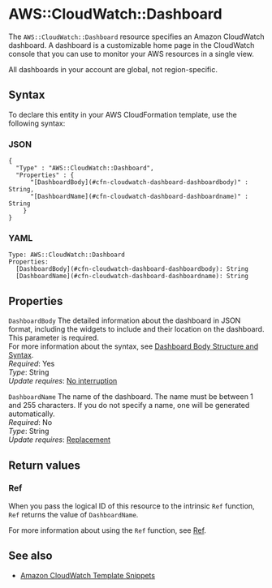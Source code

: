# AWS::CloudWatch::Dashboard<a name="aws-resource-cloudwatch-dashboard"></a>

The `AWS::CloudWatch::Dashboard` resource specifies an Amazon CloudWatch dashboard\. A dashboard is a customizable home page in the CloudWatch console that you can use to monitor your AWS resources in a single view\.

All dashboards in your account are global, not region\-specific\.

## Syntax<a name="aws-resource-cloudwatch-dashboard-syntax"></a>

To declare this entity in your AWS CloudFormation template, use the following syntax:

### JSON<a name="aws-resource-cloudwatch-dashboard-syntax.json"></a>

```
{
  "Type" : "AWS::CloudWatch::Dashboard",
  "Properties" : {
      "[DashboardBody](#cfn-cloudwatch-dashboard-dashboardbody)" : String,
      "[DashboardName](#cfn-cloudwatch-dashboard-dashboardname)" : String
    }
}
```

### YAML<a name="aws-resource-cloudwatch-dashboard-syntax.yaml"></a>

```
Type: AWS::CloudWatch::Dashboard
Properties: 
  [DashboardBody](#cfn-cloudwatch-dashboard-dashboardbody): String
  [DashboardName](#cfn-cloudwatch-dashboard-dashboardname): String
```

## Properties<a name="aws-resource-cloudwatch-dashboard-properties"></a>

`DashboardBody`  <a name="cfn-cloudwatch-dashboard-dashboardbody"></a>
The detailed information about the dashboard in JSON format, including the widgets to include and their location on the dashboard\. This parameter is required\.  
For more information about the syntax, see [Dashboard Body Structure and Syntax](https://docs.aws.amazon.com/AmazonCloudWatch/latest/APIReference/CloudWatch-Dashboard-Body-Structure.html)\.  
*Required*: Yes  
*Type*: String  
*Update requires*: [No interruption](https://docs.aws.amazon.com/AWSCloudFormation/latest/UserGuide/using-cfn-updating-stacks-update-behaviors.html#update-no-interrupt)

`DashboardName`  <a name="cfn-cloudwatch-dashboard-dashboardname"></a>
The name of the dashboard\. The name must be between 1 and 255 characters\. If you do not specify a name, one will be generated automatically\.   
*Required*: No  
*Type*: String  
*Update requires*: [Replacement](https://docs.aws.amazon.com/AWSCloudFormation/latest/UserGuide/using-cfn-updating-stacks-update-behaviors.html#update-replacement)

## Return values<a name="aws-resource-cloudwatch-dashboard-return-values"></a>

### Ref<a name="aws-resource-cloudwatch-dashboard-return-values-ref"></a>

 When you pass the logical ID of this resource to the intrinsic `Ref` function, `Ref` returns the value of `DashboardName`\.

For more information about using the `Ref` function, see [Ref](https://docs.aws.amazon.com/AWSCloudFormation/latest/UserGuide/intrinsic-function-reference-ref.html)\.

## See also<a name="aws-resource-cloudwatch-dashboard--seealso"></a>
+  [Amazon CloudWatch Template Snippets](https://docs.aws.amazon.com/AWSCloudFormation/latest/UserGuide/quickref-cloudwatch.html) 

